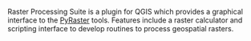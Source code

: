Raster Processing Suite is a plugin for QGIS which provides a graphical interface to the <a href="https://github.com/talltom/PyRaster" target="_blank">PyRaster</a> tools. Features include a raster calculator and scripting interface to develop routines to process geospatial rasters.
